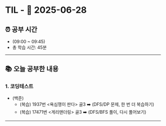 # TIL - 📅 2025-06-28

## ⏰ 공부 시간
- (09:00 ~ 09:45)
- 총 학습 시간: 45분
---

## 📚 오늘 공부한 내용
### 1. 코딩테스트
- (백준)
  - (복습) 1937번 <욕심쟁이 판다> 골3 ➡️ (DFS/DP 문제, 한 번 더 복습하기)
  - (복습) 17471번 <게리맨더링> 골3 ➡️ (DFS/BFS 풀이, 다시 풀어보기)

---